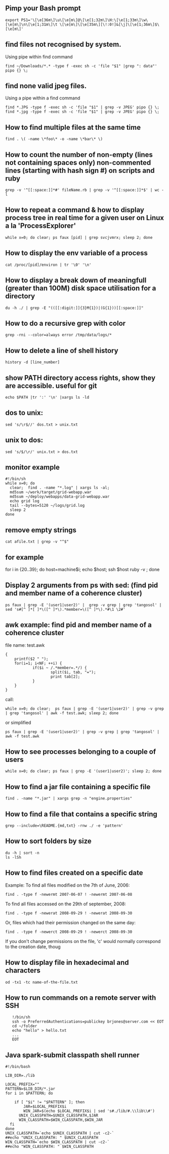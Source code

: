 
## Pimp your Bash prompt

    export PS1='\[\e[36m\]\u\[\e[m\]@\[\e[1;32m\]\H:\[\e[1;33m\]\w\[\e[m\]\n\[\e[1;31m\]\t \[\e[m\]\[\e[35m\][\!:0!]&[\j]\[\e[1;36m\]$\[\e[m\]'


## find files not recognised by system.

Using pipe within find command

    find ~/Downloads/*.* -type f -exec sh -c 'file "$1" |grep ": data"' pipo {} \;

## find none valid jpeg files.

Using a pipe within a find command

    find *.JPG -type f -exec sh -c 'file "$1" | grep -v JPEG' pipo {} \;
    find *.jpg -type f -exec sh -c 'file "$1" | grep -v JPEG' pipo {} \;

## How to find multiple files at the same time

    find . \( -name \*foo\* -o -name \*bar\* \)

## How to count the number of non-empty (lines not containing spaces only) non-commented lines (starting with hash sign #) on scripts and ruby

    grep -v '^[[:space:]]*#' fileName.rb | grep -v '^[[:space:]]*$' | wc -l


## How to repeat a command & how to display process tree in real time for a given user on Linux a la 'ProcessExplorer'

    while x=0; do clear; ps faux [pid] | grep svcjvmrx; sleep 2; done

## How to display the env variable of a process

    cat /proc/[pid]/environ | tr '\0' '\n'

## How to display a break down of meaningfull (greater than 100M) disk space utilisation for a directory

    du -h ./ | grep -E "(([[:digit:]]{3}M{1})|(G{1}))[[:space:]]"

## How to do a recursive grep with color

    grep -rni --color=always error /tmp/data/logs/*


## How to delete a line of shell history

    history -d [line_number]

## show PATH directory access rights, show they are accessible. useful for git

    echo $PATH |tr ':' '\n' |xargs ls -ld

## dos to unix:

    sed 's/\r$//' dos.txt > unix.txt

## unix to dos:

    sed 's/$/\r/' unix.txt > dos.txt

## monitor example

    #!/bin/sh
    while x=0; do
      clear;  find . -name "*.log" | xargs ls -al;
      md5sum ~/work/target/grid-webapp.war
      md5sum ~/deploy/webapps/data-grid-webapp.war
      echo grid log
      tail --bytes=5120 ~/logs/grid.log
      sleep 2
    done

## remove empty strings

    cat afile.txt | grep -v "^$"

## for example

for i in {20..39}; do host=machine$i; echo $host; ssh $host ruby -v ; done

## Display 2 arguments from ps with sed: (find pid and member name of a coherence cluster)

    ps faux | grep -E '(user1|user2)' |  grep -v grep | grep 'tangosol' |  sed 's#[^ ]*[ ]*\([^ ]*\).*member=\([^ ]*\).*#\1 \2#'

## awk example: find pid and member name of a coherence cluster

file name: test.awk

    {
        printf($2 " ");
        for(i=1; i<NF; ++i) {
                if($i ~ /.*member=.*/) {
                        split($i, tab, "=");
                        print tab[2];
                }
        }
    }

call:

    while x=0; do clear;  ps faux | grep -E '(user1|user2)' | grep -v grep | grep 'tangosol' | awk -f test.awk; sleep 2; done

or simplified

    ps faux | grep -E '(user1|user2)' | grep -v grep | grep 'tangosol' | awk -f test.awk

## How to see processes belonging to a couple of users

    while x=0; do clear; ps faux | grep -E '(user1|user2)'; sleep 2; done

## How to find a jar file containing a specific file

    find . -name "*.jar" | xargs grep -n "engine.properties"

## How to find a file that contains a specific string

    grep --include=\README.{md,txt} -rnw ./ -e 'pattern'

## How to sort folders by size

    du -h | sort -n
    ls -lSh


## How to find files created on a specific date

Example: To find all files modified on the 7th of June, 2006:

    find . -type f -newermt 2007-06-07 ! -newermt 2007-06-08

To find all files accessed on the 29th of september, 2008:

    find . -type f -newerat 2008-09-29 ! -newerat 2008-09-30

Or, files which had their permission changed on the same day:

    find . -type f -newerct 2008-09-29 ! -newerct 2008-09-30

If you don't change permissions on the file, 'c' would normally correspond to the creation date, thoug



## How to display file in hexadecimal and characters

    od -tx1 -tc name-of-the-file.txt


## How to run commands on a remote server with SSH

```shell
   !/bin/sh
   ssh -o PreferredAuthentications=publickey brjones@server.com << EOT
   cd ~/folder
   echo "hello" > hello.txt
   ...
   EOT
```

## Java spark-submit classpath shell runner

```
#!/bin/bash

LIB_DIR=./lib

LOCAL_PREFIX=""
PATTERN=$LIB_DIR/*.jar
for i in $PATTERN; do

    if [ "$i" != "$PATTERN" ]; then
    	JAR=$LOCAL_PREFIX$i
    	WIN_JAR=$(echo $LOCAL_PREFIX$i | sed 's#./lib/#.\\lib\\#')
      UNIX_CLASSPATH=$UNIX_CLASSPATH,$JAR
      WIN_CLASSPATH=$WIN_CLASSPATH,$WIN_JAR
  fi
done
UNIX_CLASSPATH=`echo $UNIX_CLASSPATH | cut -c2-`
##echo "UNIX_CLASSPATH: " $UNIX_CLASSPATH
WIN_CLASSPATH=`echo $WIN_CLASSPATH | cut -c2-`
##echo "WIN_CLASSPATH: " $WIN_CLASSPATH




```
